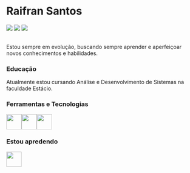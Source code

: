 # Raifran Santos
<div>
<a href="https://www.instagram.com/raifransantos09/" target="_blank"><img src="https://img.shields.io/badge/-Instagram-%23E4405F?style=for-the-badge&logo=instagram&logoColor=white" target="_blank"></a>
<a href = "mailto:raifransalves@gmail.com"><img src="https://img.shields.io/badge/Gmail-D14836?style=for-the-badge&logo=gmail&logoColor=white" target="_blank"></a>
<a href="https://www.linkedin.com/in/raifransantos/" target="_blank"><img src="https://img.shields.io/badge/-LinkedIn-%230077B5?style=for-the-badge&logo=linkedin&logoColor=white" target="_blank"></a>
</div>
</br>
<p>Estou sempre em evolução, buscando sempre aprender e aperfeiçoar novos conhecimentos e habilidades.</p>

### Educação
<p>Atualmente estou cursando Análise e Desenvolvimento de Sistemas na faculdade Estácio.</p>

### Ferramentas e Tecnologias
<img src="https://cdn.jsdelivr.net/gh/devicons/devicon/icons/html5/html5-plain-wordmark.svg" width="40" height="40"/><img src="https://cdn.jsdelivr.net/gh/devicons/devicon/icons/css3/css3-plain-wordmark.svg" width="40" height="40" /><img src="https://cdn.jsdelivr.net/gh/devicons/devicon/icons/git/git-plain-wordmark.svg" width="40" height="40"/>

### Estou apredendo
<img src="https://cdn.jsdelivr.net/gh/devicons/devicon/icons/javascript/javascript-original.svg" width="40" height="40" />
